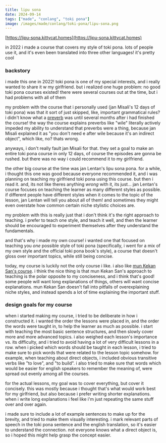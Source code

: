 ```yaml
---
title: lipu sona
date: 2024-09-14
tags: ["made", "conlang", "toki pona"]
image: /images/made/conlang/toki-pona/lipu-sona.png
---
```


[https://lipu-sona.kittycat.homes](https://lipu-sona.kittycat.homes)

in 2022 i made a course that covers my style of toki pona. lots of people use it, and it's even been translated into three other languages! it's pretty cool

### backstory
i made this one in 2022! toki pona is one of my special interests, and i really wanted to share it w my girlfriend. but i realized one huge problem: no good toki pona courses existed! there were several courses out at the time, but i had problems with all of them

my problem with the course that i personally used (jan Misali's 12 days of toki pona) was that it sort of just skipped, like, important grammatical rules? i didn't know what a [preverb](https://lipu-sona.kittycat.homes/en/preverbs) was until several months after i had finished the course! the way the course explains preverbs like "wile" literally actively impeded my ability to understand that preverbs were a thing, because jan Misali explained it as "you don't need e after wile because it's an indirect object", which like, no? thats wrong.

anyways, i don't really fault jan Misali for that. they set a goal to make an entire toki pona course in only 12 days, of course the episodes are gonna be rushed. but there was no way i could recommend it to my girlfriend.

the other big course at the time was jan Lentan's lipu sona pona. for a while, i thought this one was good because everyone recommended it, and i was planning on teaching my girlfriend toki pona using this course. but then i read it. and, its not like theres anything *wrong* with it, its just... jan Lentan's course focuses on teaching the learner as many different styles as possible. if different people have different styles when it comes to the topic of the lesson, jan Lentan will tell you about all of them! and sometimes they might even overstate how common certain niche stylistic choices are.

my problem with this is really just that i don't think it's the right approach to teaching. i prefer to teach one style, and teach it well, and then the learner should be encouraged to experiment themselves after they understand the fundamentals.

and that's why i made my own course! i wanted one that focused on teaching you *one* possible style of toki pona (specifically, i went for a mix of my own style and the official toki pona book's style), a course that doesn't gloss over important topics, while still being concise.

today, my course is luckily not the only course i like. i also like [mun Kekan San's course](https://mun.la/sona/). i think the nice thing is that mun Kekan San's approach to teaching is the polar opposite to my conciseness, and i think that's good! some people will want long explanations of things, others will want concise explanations. mun Kekan San doesn't fall into pitfalls of overexplaining niche styles, and instead spends a lot of time explaining the important stuff.

### design goals for my course
when i started making my course, i tried to be deliberate in how i constructed it. i wanted the order the lessons were placed in, and the order the words were taught in, to help the learner as much as possible. i start with teaching the most basic sentence structures, and then slowly cover more and more advanced topics. i also weighed each lesson's importance vs. its difficulty, and i tried to avoid having a lot of very difficult lessons in a row. when i picked which words should be taught in each lesson, i tried to make sure to pick words that were related to the lesson topic somehow. for example, when teaching about direct objects, i included obvious transitive verbs like "to love", and "to build". i also tried to make sure that words which would be easier for english speakers to remember the meaning of, were spread out evenly among all the courses.

for the actual lessons, my goal was to cover everything, but cover it concisely. this was mostly because i thought that's what would work best for my girlfriend, but also because i prefer writing shorter explanations. when i write long explanations i feel like i'm just repeating the same stuff over and over again.

i made sure to include a lot of example sentences to make up for the brevity, and tried to make them visually interesting. i mark relevant parts of speech in the toki pona sentence and the english translation, so it's easier to understand the connection. not everyone knows what a direct object is, so i hoped this might help grasp the concept easier.